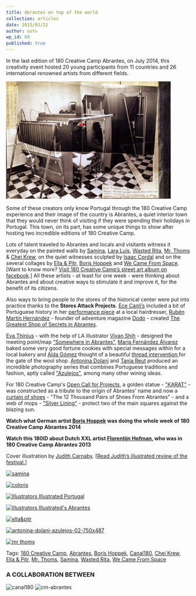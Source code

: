 ```yaml
---
title: Abrantes on top of the world
collection: articles
date: 2015/02/22
author: ostv
wp_id: 69
published: true
---
```


In the last edition of 180 Creative Camp Abrantes, on July 2014, this creativity event hosted 20 young participants from 11 countries and 26 international renowned artists from different fields.

![marducham](/media/Atelier3-20102011-image2.jpg)

Some of these creators only know Portugal through the 180 Creative Camp experience and their image of the country is Abrantes, a quiet interior town that they would never think of visiting if they were spending their holidays in Portugal. This town, on its part, has some unique things to show after hosting two incredible editions of 180 Creative Camp.

Lots of talent traveled to Abrantes and locals and visitants witness it everyday on the painted walls by [Samina][1], [Lara Luís][2], [Wasted Rita][3], [Mr. Thoms][4] & [Chei Krew][5], on the quiet witnesses sculpted by [Isaac Cordal][6] and on the several collages by [Ella & Pitr][7], [Boris Hoppek][8] and [We Came From Space][9]. [Want to know more? [Visit 180 Creative Camp’s street art album on facebook][10].] All these artists - at least for one week - were thinking about Abrantes and about creative ways to stimulate it and improve it, for the benefit of its citizens.

Also ways to bring people to the stores of the historical center were put into practice thanks to the **Stores Attack Projects**. [Ece Canli’s][11] included a bit of Portuguese history in her [performance piece][11] at a local hairdresser, [Rubén Martín Hernández][12] - founder of adventure magazine [Dodo][13] - created [The Greatest Shop of Secrets in Abrantes][12].

[Eva Thinius][14] - with the help of LA illustrator [Vivan Shih][15] - designed the meeting point/map [“Somewhere in Abrantes”][16], [María Fernández Álvarez][17] baked some very good fortune cookies with special messages within for a local bakery and [Aïda Gómez][18] thought of a beautiful [thread intervention ][19] for the gate of the wool shop. [Antonina Dolani][20] and [Tania Reut][21] produced an incredible photography series that combines Portuguese traditions and fashion, aptly called ["Azulejos"][22], among many other wining ideas.

For 180 Creative Camp's [Open Call for Projects][23], a golden statue - ["KARAT"][24] - was constructed as a tribute to the origin of Abrantes' name and now a  [curtain of shoes][25] - "The 12 Thousand Pairs of Shoes From Abrantes" - and a web of mops - ["Silver Lining"][26] - protect two of the main squares against the blazing sun.

**Watch what German artist [Boris Hoppek][27] was doing the whole week of 180 Creative Camp Abrantes 2014**  

**Watch this 180ID about Dutch XXL artist [Florentijn Hofman][28], who was in 180 Creative Camp Abrantes 2013**  

Cover illustration by [Judith Carnaby][29]. [[Read Judith’s illustrated review of the festival.][30]]

[![][31]][32]

   [31]: http://i1.wp.com/180.camp/wp-content/uploads/2014/11/samina.jpg?resize=692%2C462 (samina)
   [32]: http://180.camp/abrantes-on-top-of-the-world/samina/

[![][33]][34]

   [33]: http://i1.wp.com/180.camp/wp-content/uploads/2014/11/coloris.jpg?resize=275%2C183 (coloris)
   [34]: http://180.camp/abrantes-on-top-of-the-world/coloris/

[![][35]][36]

   [35]: http://i1.wp.com/180.camp/wp-content/uploads/2014/11/180_MAP_final-1024x1024.png?resize=275%2C275 (Illustrators Illustrated Portugal)
   [36]: http://180.camp/abrantes-on-top-of-the-world/180_map_final-1024x1024/

[![][37]][38]

   [37]: http://i0.wp.com/180.camp/wp-content/uploads/2014/11/180-CREATIVE-CAMP_1500px-1024x1024.png?resize=269%2C269 (Illustrators Illustrated's Abrantes)
   [38]: http://180.camp/abrantes-on-top-of-the-world/180-creative-camp_1500px-1024x1024/

[![][39]][40]

   [39]: http://i2.wp.com/180.camp/wp-content/uploads/2014/11/ellapitr.jpg?resize=269%2C180 (ella&pitr)
   [40]: http://180.camp/abrantes-on-top-of-the-world/ellapitr/

[![][41]][42]

   [41]: http://i1.wp.com/180.camp/wp-content/uploads/2014/11/antonina-dolani-azulejos-02-750x487.jpg?resize=698%2C453 (antonina-dolani-azulejos-02-750x487)
   [42]: http://180.camp/abrantes-on-top-of-the-world/antonina-dolani-azulejos-02-750x487/

[![][43]][44]

   [43]: http://i1.wp.com/180.camp/wp-content/uploads/2014/11/mr-thoms.jpg?resize=971%2C647 (mr thoms)
   [44]: http://180.camp/abrantes-on-top-of-the-world/mr-thoms/

Tags: [180 Creative Camp][1], [Abrantes][2], [Boris Hoppek][3], [Canal180][4], [Chei Krew][5], [Ella & Pitr][6], [Mr. Thoms][7], [Samina][8], [Wasted Rita][9], [We Came From Space][10]

### A COLLABORATION BETWEEN

![canal180][1] ![cm-abrantes][2]


[1]: https://www.facebook.com/saminartist?fref=ts
[2]: https://vimeo.com/108460495
[3]: https://vimeo.com/103984483
[4]: http://www.thoms.it/
[5]: https://www.facebook.com/cheikrew
[6]: https://vimeo.com/109254971
[7]: https://vimeo.com/101549722
[8]: http://www.borishoppek.de/
[9]: http://www.wecamefromspace.com
[10]: https://www.facebook.com/media/set/?set=a.913709751979232.1073741900.645005708849639&type=3
[11]: https://vimeo.com/108454170
[12]: https://vimeo.com/108454037
[13]: http://www.dodomagazine.com/
[14]: http://cargocollective.com/evathinius
[15]: http://www.vivianshih.com/
[16]: https://www.facebook.com/180CreativeCamp/photos/pb.645005708849639.-2207520000.1415292552./913911815292359/?type=3&src=https%3A%2F%2Ffbcdn-sphotos-h-a.akamaihd.net%2Fhphotos-ak-xpa1%2Fv%2Ft1.0-9%2F10511165_913911815292359_4222931262380126527_n.jpg%3Foh%3Df7138388754f029d3b877c00906c6e4f%26oe%3D54ED08D2%26__gda__%3D1423234154_49dfcf4707fe26574cd935dee0374394&size=960%2C636&fbid=913911815292359
[17]: http://www.trendelenburg.org/
[18]: http://www.aidagomez.info/
[19]: https://www.facebook.com/180CreativeCamp/photos/pb.645005708849639.-2207520000.1415297920./923275367689337/?type=3&theater
[20]: http://adolani.com
[21]: http://reutka.tumblr.com/
[22]: http://www.designscene.net/2014/08/antonina-dolani-azulejos.html
[23]: http://180.camp/?p=164
[24]: https://www.facebook.com/karatproject?fref=ts
[25]: https://www.facebook.com/180CreativeCamp/photos/pb.645005708849639.-2207520000.1415292544./913927365290804/?type=3&src=https%3A%2F%2Ffbcdn-sphotos-h-a.akamaihd.net%2Fhphotos-ak-xpf1%2Fv%2Ft1.0-9%2F10428433_913927365290804_7396293226423316739_n.jpg%3Foh%3D648b6b3bef0c5b4be989fc0d77d999ac%26oe%3D54D5D4F4%26__gda__%3D1424158366_32a44a4453685ba4b4e669891df6b94f&size=960%2C640&fbid=913927365290804
[26]: https://www.facebook.com/media/set/?set=a.10152648781266565.1073741843.258932136564&type=1
[27]: http://www.borishoppek.de/
[28]: http://www.florentijnhofman.nl/dev/
[29]: http://judithcarnaby.com/
[30]: http://www.illustratorsillustrated.com/project/180-creative-camp-special/
[31]: http://180.camp/tag/180-creative-camp/
[32]: http://180.camp/tag/abrantes/
[33]: http://180.camp/tag/boris-hoppek/
[34]: http://180.camp/tag/canal180/
[35]: http://180.camp/tag/chei-krew/
[36]: http://180.camp/tag/ella-pitr/
[37]: http://180.camp/tag/mr-thoms/
[38]: http://180.camp/tag/samina/
[39]: http://180.camp/tag/wasted-rita/
[40]: http://180.camp/tag/we-came-from-space/
[41]: http://180.camp/wp-content/uploads/2015/02/logo_180_canal.png
[42]: http://180.camp/wp-content/uploads/2015/02/cm_abrantes.png